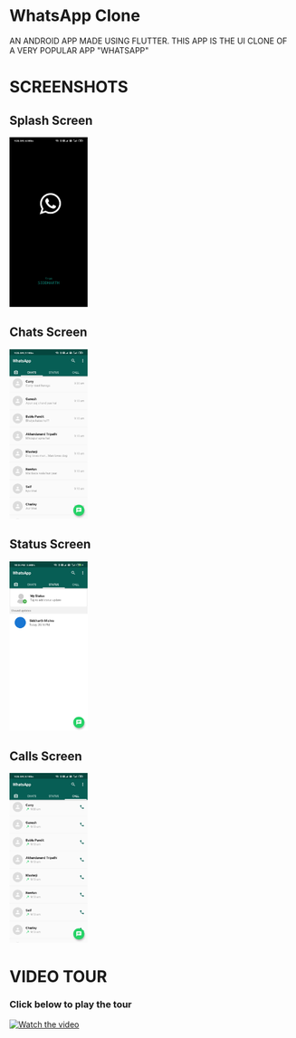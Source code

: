 # WhatsApp Clone

AN ANDROID APP MADE USING FLUTTER. THIS APP IS THE UI CLONE OF A VERY POPULAR APP "WHATSAPP"

# SCREENSHOTS

## Splash Screen
<img src="Screenshots/splash.jpg" height=300/>

## Chats Screen
<img src="Screenshots/1.jpg" height=300/>

## Status Screen
<img src="Screenshots/2.jpg" height=300/>

## Calls Screen
<img src="Screenshots/3.jpg" height=300/>


# VIDEO TOUR
### Click below to play the tour
[![Watch the video](https://i9.ytimg.com/vi/iYfnVb7vyv8/mqdefault.jpg?time=1596389700000&sqp=CMTym_kF&rs=AOn4CLAD6kjpF0WiV9JypvlpYjPjFsXWpw)](https://youtu.be/iYfnVb7vyv8)
